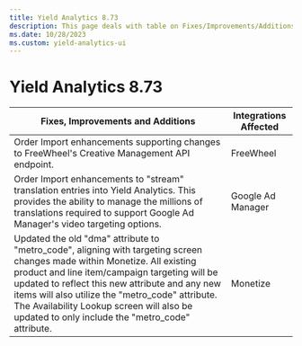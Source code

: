 ```yaml
---
title: Yield Analytics 8.73
description: This page deals with table on Fixes/Improvements/Additions and Integrations Affected (Version 8.73).
ms.date: 10/28/2023
ms.custom: yield-analytics-ui
---
```


# Yield Analytics 8.73

| Fixes, Improvements and Additions | Integrations Affected |
|--|--|
| Order Import enhancements supporting changes to FreeWheel's Creative Management API endpoint. | FreeWheel |
| Order Import enhancements to "stream" translation entries into Yield Analytics. This provides the ability to manage the millions of translations required to support Google Ad Manager's video targeting options. | Google Ad Manager |
| Updated the old "dma" attribute to "metro_code", aligning with targeting screen changes made within Monetize. All existing product and line item/campaign targeting will be updated to reflect this new attribute and any new items will also utilize the "metro_code" attribute. The Availability Lookup screen will also be updated to only include the "metro_code" attribute. | Monetize |
